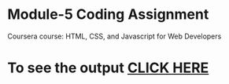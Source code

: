 # Module-5 Coding Assignment

Coursera course: HTML, CSS, and Javascript for Web Developers

# To see the output [CLICK HERE](https://nandu630.github.io/HTML-CSS-and-Javascript-for-Web-Developers/Module-5/index.html)